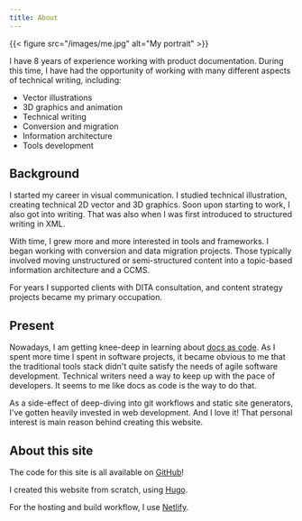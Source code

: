 ```yaml
---
title: About
---
```


{{< figure src="/images/me.jpg" alt="My portrait" >}}

I have 8 years of experience working with product documentation.
During this time, I have had the opportunity of working with many
different aspects of technical writing, including:

- Vector illustrations
- 3D graphics and animation
- Technical writing
- Conversion and migration
- Information architecture
- Tools development

## Background

I started my career in visual communication. I studied technical illustration,
creating technical 2D vector and 3D graphics.
Soon upon starting to work, I also got into writing.
That was also when I was first introduced to structured writing in XML.

With time, I grew more and more interested in tools and frameworks.
I began working with conversion and data migration projects.
Those typically involved moving unstructured or semi-structured content
into a topic-based information architecture and a CCMS.

For years I supported clients with DITA consultation, and content strategy projects became my primary occupation.

## Present

Nowadays, I am getting knee-deep in learning about
[docs as code](https://www.writethedocs.org/guide/docs-as-code/).
As I spent more time I spent in software projects,
it became obvious to me that the traditional tools stack didn't quite
satisfy the needs of agile software development.
Technical writers need a way to keep up with the pace of developers.
It seems to me like docs as code is the way to do that.

As a side-effect of deep-diving into git workflows and static site generators,
I've gotten heavily invested in web development. And I love it! That personal
interest is main reason behind creating this website.

## About this site

The code for this site is all available on
[GitHub](https://github.com/dvdksn/davidkarlsson.tech)!

I created this website from scratch, using [Hugo](https://gohugo.io/).

For the hosting and build workflow, I use [Netlify](https://www.netlify.com/).
